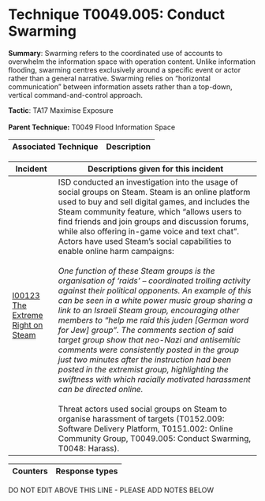 # Technique T0049.005: Conduct Swarming

**Summary**: Swarming refers to the coordinated use of accounts to overwhelm the information space with operation content. Unlike information flooding, swarming centres exclusively around a specific event or actor rather than a general narrative. Swarming relies on “horizontal communication” between information assets rather than a top-down, vertical command-and-control approach.

**Tactic**: TA17 Maximise Exposure <br><br>**Parent Technique:** T0049 Flood Information Space


| Associated Technique | Description |
| --------- | ------------------------- |



| Incident | Descriptions given for this incident |
| -------- | -------------------- |
| [I00123 The Extreme Right on Steam](../../generated_pages/incidents/I00123.md) | ISD conducted an investigation into the usage of social groups on Steam. Steam is an online platform used to buy and sell digital games, and includes the Steam community feature, which “allows users to find friends and join groups and discussion forums, while also offering in-game voice and text chat”. Actors have used Steam’s social capabilities to enable online harm campaigns:<br><br><i>One function of these Steam groups is the organisation of ‘raids’ – coordinated trolling activity against their political opponents. An example of this can be seen in a white power music group sharing a link to an Israeli Steam group, encouraging other members to “help me raid this juden [German word for Jew] group”. The comments section of said target group show that neo-Nazi and antisemitic comments were consistently posted in the group just two minutes after the instruction had been posted in the extremist group, highlighting the swiftness with which racially motivated harassment can be directed online.</i><br><br>Threat actors used social groups on Steam to organise harassment of targets (T0152.009: Software Delivery Platform, T0151.002: Online Community Group, T0049.005: Conduct Swarming, T0048: Harass). |



| Counters | Response types |
| -------- | -------------- |


DO NOT EDIT ABOVE THIS LINE - PLEASE ADD NOTES BELOW